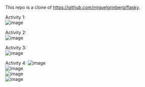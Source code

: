 This repo is a clone of https://github.com/miguelgrinberg/flasky.  

Activity 1:  
![image](https://user-images.githubusercontent.com/68239498/192606806-02ee8466-dbda-4a4f-a7e3-fed3ef07ab3a.png)  

Activity 2:  
![image](https://user-images.githubusercontent.com/68239498/192621775-2510e8da-e4cf-46d6-959a-090a264c27e3.png)  

Activity 3:  
![image](https://user-images.githubusercontent.com/68239498/192628107-73d22be4-a16a-4c7d-956b-fbf107e643e9.png)  

Activity 4:
![image](https://user-images.githubusercontent.com/68239498/192648247-36263f33-13dc-4bee-a894-365c2b824a64.png)  
![image](https://user-images.githubusercontent.com/68239498/192648349-c066d8af-396d-47aa-9d81-467f2ff75f56.png)  
![image](https://user-images.githubusercontent.com/68239498/192648411-0765eb01-8b1f-40da-b5ba-ce2b70b7ff19.png)  
![image](https://user-images.githubusercontent.com/68239498/192648516-26ba6a97-8eff-480e-ab67-6077bcb3e5ad.png)  





